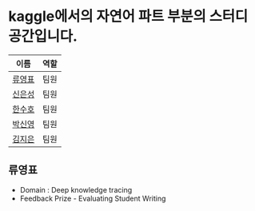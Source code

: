# kaggle에서의 자연어 파트 부분의 스터디 공간입니다.

|이름|역할|
|---------|---------|
|[류영표](https://github.com/youngpyoryu) |팀원|
|[신은성]() |팀원|
|[한수호]() |팀원|
|[박신영]() |팀원|
|[김지은]() |팀원|


## 류영표
- Domain : Deep knowledge tracing
- Feedback Prize - Evaluating Student Writing 
